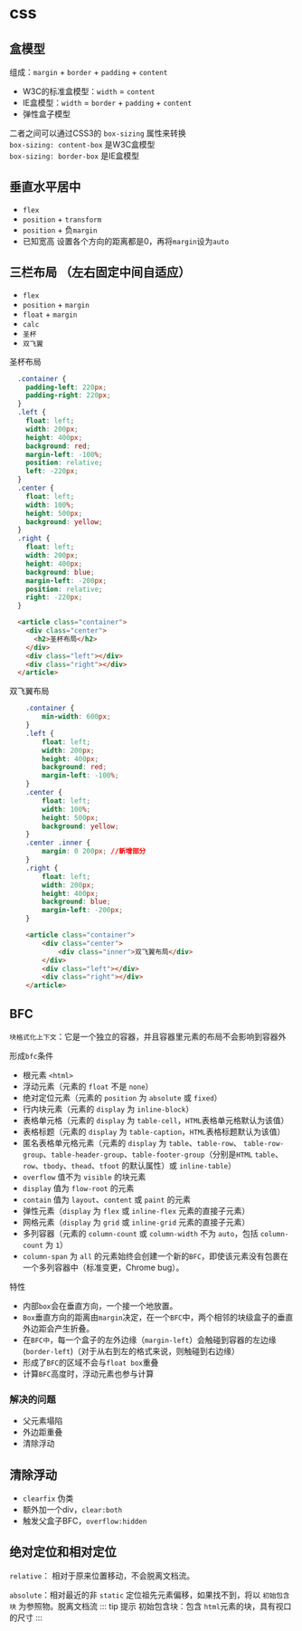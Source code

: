 # css

## 盒模型

组成：`margin` + `border` + `padding` + `content`
- W3C的标准盒模型：`width` = `content`
- IE盒模型：`width` = `border` + `padding` + `content`
- 弹性盒子模型

二者之间可以通过CSS3的 `box-sizing` 属性来转换  
`box-sizing: content-box` 是W3C盒模型  
`box-sizing: border-box` 是IE盒模型  

## 垂直水平居中
- `flex` 
- `position` + `transform`
- `position` + 负`margin`
- 已知宽高 设置各个方向的距离都是0，再将`margin`设为`auto`

## 三栏布局 （左右固定中间自适应）
- `flex`
- `position` + `margin`
- `float` + `margin`
- `calc`
- `圣杯`
- `双飞翼`

圣杯布局
```css
  .container {
    padding-left: 220px;
    padding-right: 220px;
  }
  .left {
    float: left;
    width: 200px;
    height: 400px;
    background: red;
    margin-left: -100%;
    position: relative;
    left: -220px;
  }
  .center {
    float: left;
    width: 100%;
    height: 500px;
    background: yellow;
  }
  .right {
    float: left;
    width: 200px;
    height: 400px;
    background: blue;
    margin-left: -200px;
    position: relative;
    right: -220px;
  }

```

```html
  <article class="container">
    <div class="center">
      <h2>圣杯布局</h2>
    </div>
    <div class="left"></div>
    <div class="right"></div>
  </article>
```

双飞翼布局
```css
    .container {
        min-width: 600px;
    }
    .left {
        float: left;
        width: 200px;
        height: 400px;
        background: red;
        margin-left: -100%;
    }
    .center {
        float: left;
        width: 100%;
        height: 500px;
        background: yellow;
    }
    .center .inner {
        margin: 0 200px; //新增部分
    }
    .right {
        float: left;
        width: 200px;
        height: 400px;
        background: blue;
        margin-left: -200px;
    }
```
```html
    <article class="container">
        <div class="center">
            <div class="inner">双飞翼布局</div>
        </div>
        <div class="left"></div>
        <div class="right"></div>
    </article>

```

## BFC
`块格式化上下文`：它是一个独立的容器，并且容器里元素的布局不会影响到容器外

形成`bfc`条件
- 根元素 `<html>`
- 浮动元素（元素的 `float` 不是 `none`）
- 绝对定位元素（元素的 `position` 为 `absolute` 或 `fixed`）
- 行内块元素（元素的 `display` 为 `inline-block`）
- 表格单元格（元素的 `display` 为 `table-cell`，`HTML`表格单元格默认为该值）
- 表格标题（元素的 `display` 为 `table-caption`，`HTML`表格标题默认为该值）
- 匿名表格单元格元素（元素的 `display` 为 `table`、`table-row`、 `table-row-group`、`table-header-group`、`table-footer-group`（分别是`HTML`
   `table`、`row`、`tbody`、`thead`、`tfoot` 的默认属性）或 `inline-table`）
- `overflow` 值不为 `visible` 的块元素
- `display` 值为 `flow-root` 的元素
- `contain` 值为 `layout`、`content` 或 `paint` 的元素
- 弹性元素（`display` 为 `flex` 或 `inline-flex` 元素的直接子元素）
- 网格元素（`display` 为 `grid` 或 `inline-grid` 元素的直接子元素）
- 多列容器（元素的 `column-count` 或 `column-width` 不为 `auto`，包括 `column-count` 为 `1`）
- `column-span` 为 `all` 的元素始终会创建一个新的`BFC`，即使该元素没有包裹在一个多列容器中（标准变更，Chrome bug）。

特性

- 内部`box`会在垂直方向，一个接一个地放置。
- `Box`垂直方向的距离由`margin`决定，在一个`BFC`中，两个相邻的块级盒子的垂直外边距会产生折叠。
- 在`BFC中`，每一个盒子的左外边缘（`margin-left`）会触碰到容器的左边缘(`border-left`)（对于从右到左的格式来说，则触碰到右边缘）
- 形成了`BFC`的区域不会与`float box`重叠
- 计算`BFC`高度时，浮动元素也参与计算
### 解决的问题
- 父元素塌陷
- 外边距重叠
- 清除浮动

## 清除浮动
- `clearfix` 伪类
- 额外加一个div，`clear:both`
- 触发父盒子BFC，`overflow:hidden`

## 绝对定位和相对定位

`relative`： 相对于原来位置移动，不会脱离文档流。

`absolute`：相对最近的非 `static` 定位祖先元素偏移，如果找不到，将以 `初始包含块` 为参照物。脱离文档流
::: tip 提示
 初始包含块：包含 `html`元素的块，具有视口的尺寸
:::
